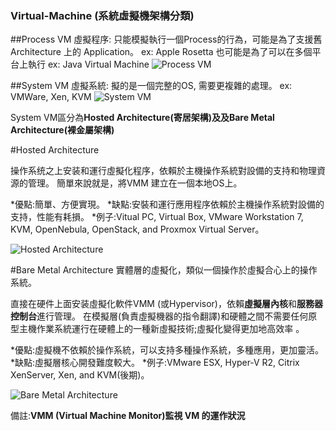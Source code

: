 ### Virtual-Machine (系統虛擬機架構分類)

##Process VM 虛擬程序:
只能模擬執行一個Process的行為，可能是為了支援舊 Architecture 上的 Application。 ex: Apple Rosetta
也可能是為了可以在多個平台上執行 ex: Java Virtual Machine
![Process VM](http://i.imgur.com/LjMoeLJ.jpg)

##System VM 虛擬系統:
擬的是一個完整的OS, 需要更複雜的處理。 ex: VMWare, Xen, KVM
![System VM](http://i.imgur.com/IM0OiSU.jpg)

System VM區分為**Hosted Architecture(寄居架構)**及及**Bare Metal Architecture(裸金屬架構)**

#Hosted Architecture

操作系统之上安装和運行虛擬化程序，依賴於主機操作系統對設備的支持和物理資源的管理。
簡單來說就是，將VMM 建立在一個本地OS上。

*優點:簡單、方便實現。
*缺點:安裝和運行應用程序依賴於主機操作系統對設備的支持，性能有耗損。
*例子:Vitual PC, Virtual Box, VMware Workstation 7, KVM, OpenNebula, OpenStack, and Proxmox Virtual Server。

![Hosted Architecture](http://i.imgur.com/ZZGb2ZU.png)

#Bare Metal Architecture
實體層的虛擬化，類似一個操作於虛擬合心上的操作系統。

直接在硬件上面安装虛擬化軟件VMM (或Hypervisor)，依賴**虛擬層內核**和**服務器控制台**進行管理。
在模擬層(負責虛擬機器的指令翻譯)和硬體之間不需要任何原型主機作業系統運行在硬體上的一種新虛擬技術;虛擬化變得更加地高效率 。


*優點:虛擬機不依賴於操作系統，可以支持多種操作系統，多種應用，更加靈活。
*缺點:虛擬層核心開發難度較大。
*例子:VMware ESX, Hyper‐V R2, Citrix XenServer, Xen, and KVM(後期)。

![Bare Metal Architecture](http://i.imgur.com/rx0dBNP.png)

備註:**VMM (Virtual Machine Monitor)監視 VM 的運作狀況**
